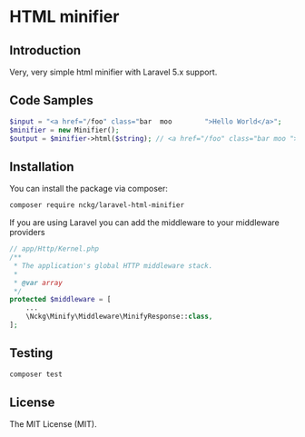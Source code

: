 # HTML minifier

## Introduction

Very, very simple html minifier with Laravel 5.x support.

## Code Samples

```php
$input = "<a href="/foo" class="bar  moo        ">Hello World</a>";
$minifier = new Minifier();
$output = $minifier->html($string); // <a href="/foo" class="bar moo ">Hello World</a>
```

## Installation

You can install the package via composer:

``` bash
composer require nckg/laravel-html-minifier
```
If you are using Laravel you can add the middleware to your middleware providers

```php
// app/Http/Kernel.php
/**
 * The application's global HTTP middleware stack.
 *
 * @var array
 */
protected $middleware = [
    ...
    \Nckg\Minify\Middleware\MinifyResponse::class,
];
```

## Testing

``` bash
composer test
```

## License

The MIT License (MIT).